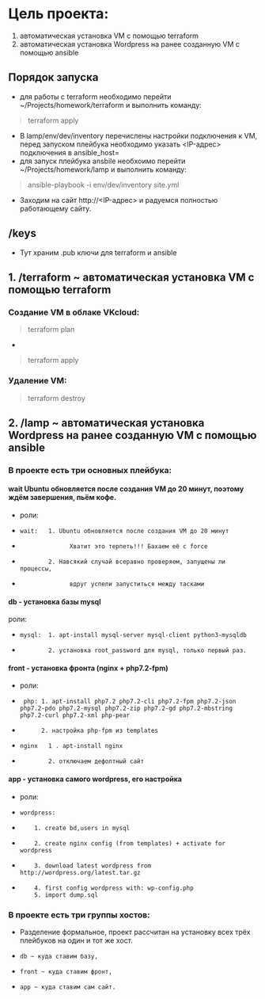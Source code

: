 # Цель проекта:
1. автоматическая установка VM с помощью terraform
2. автоматическая установка Wordpress на ранее созданную VM с помощью ansible

## Порядок запуска
- для работы с terraform необходимо перейти ~/Projects/homework/terraform и выполнить команду:
> terraform apply
- В lamp/env/dev/inventory перечислены настройки подключения к VM, перед запуском плейбука необходимо указать <IP-адрес> подключения в ansible_host=
- для запуск плейбука ansbile необхоимо перейти ~/Projects/homework/lamp и выполнить команду:
> ansible-playbook -i env/dev/inventory site.yml
- Заходим на сайт http://<IP-адрес> и радуемся полностью работающему сайту.

## /keys
- Тут храним .pub ключи для terraform и ansible

## 1. /terraform ~ автоматическая установка VM с помощью terraform
### Создание VM в облаке VKcloud:
> terraform plan
-
> terraform apply
### Удаление VM:
> terraform destroy

## 2. /lamp ~ автоматическая установка Wordpress на ранее созданную VM с помощью ansible
### В проекте есть три основных плейбука: 
#### wait Ubuntu обновляется после создания VM до 20 минут, поэтому ждём завершения, пьём кофе.
- роли:
-     wait:   1. Ubuntu обновляется после создания VM до 20 минут
-                   Хватит это терпеть!!! Бахаем её с force
-             2. Навсякий случай всеравно проверяем, запущены ли процессы, 
-                   вдруг успели запуститься между тасками
#### db - установка базы mysql
роли: 
-     mysql:  1. apt-install mysql-server mysql-client python3-mysqldb
-             2. установка root_password для mysql, только первый раз.
#### front - установка фронта (nginx + php7.2-fpm)
- роли:
-      php: 1. apt-install php7.2 php7.2-cli php7.2-fpm php7.2-json php7.2-pdo php7.2-mysql php7.2-zip php7.2-gd php7.2-mbstring php7.2-curl php7.2-xml php-pear
-           2. настройка php-fpm из templates
-     nginx   1 . apt-install nginx 
-             2. отключаем дефолтный сайт
#### app - установка самого wordpress, его настройка
- роли:
-     wordpress:
-         1. create bd,users in mysql
-         2. create nginx config (from templates) + activate for wordpress
-         3. download latest wordpress from http://wordpress.org/latest.tar.gz
-         4. first config wordpress with: wp-config.php
          5. import dump.sql

### В проекте есть три группы хостов: 
- Разделение формальное, проект рассчитан на установку всех трёх плейбуков на один и тот же хост.
-     db ~ куда ставим базу, 
-     front ~ куда ставим фронт, 
-     app ~ куда ставим сам сайт.
